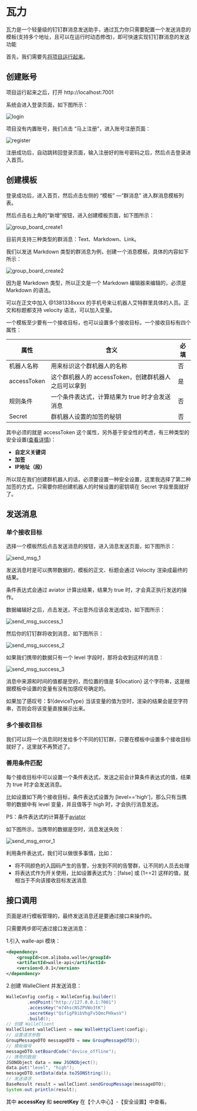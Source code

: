 # 瓦力

瓦力是一个轻量级的钉钉群消息发送助手，通过瓦力你只需要配置一个发送消息的模板(支持多个地址，且可以在运行时动态修改)，即可快速实现钉钉群消息的发送功能



首先，我们需要先[将项目运行起来](md/quick-start.md)。



## **创建账号**

项目运行起来之后，打开 http://localhost:7001

系统会进入登录页面，如下图所示：

![login](md/readme/login.jpg)

项目没有内置账号，我们点击 “马上注册”，进入账号注册页面：

![register](md/readme/register.jpg)

注册成功后，自动跳转回登录页面，输入注册好的账号密码之后，然后点击登录进入首页。



## **创建模板**

登录成功后，进入首页，然后点击左侧的 “模板” —“群消息” 进入群消息模板列表。

然后点击右上角的“新增”按钮，进入创建模板页面，如下图所示：

![group_board_create1](md/readme/group_board_create1.jpg)

目前共支持三种类型的群消息：Text、Markdown、Link。

我们以发送 Markdown 类型的群消息为例，创建一个消息模板，具体的内容如下所示：

![group_board_create2](md/readme/group_board_create2.jpg)

因为是 Markdown 类型，所以正文是一个 Markdown 编辑器来编辑的，必须是 Markdown 的语法。

可以在正文中加入 @1381338xxxx 的手机号来让机器人艾特群里具体的人员。正文和标题都支持 velocity 语法，可以加入变量。

一个模板至少要有一个接收目标，也可以设置多个接收目标，一个接收目标有四个属性：

| 属性        | 含义                                                 | 必填 |
| ----------- | ---------------------------------------------------- | ---- |
| 机器人名称  | 用来标识这个群机器人的名称                           | 否   |
| accessToken | 这个群机器人的 accessToken，创建群机器人之后可以拿到 | 是   |
| 规则条件    | 一个条件表达式，计算结果为 true 时才会发送消息       | 否   |
| Secret      | 群机器人设置的加签的秘钥                             | 否   |

其中必须的就是 accessToken 这个属性，另外基于安全性的考虑，有三种类型的安全设置([查看详情](https://ding-doc.dingtalk.com/doc#/serverapi2/qf2nxq))：

- **自定义关键词**
- **加签**
- **IP地址（段）**

所以现在我们创建群机器人的话，必须要设置一种安全设置，这里我选择了第二种加签的方式，只需要你把创建机器人的时候设置的密钥填在 Secret 字段里面就好了。



## **发送消息**

### 单个接收目标

选择一个模板然后点击发送消息的按钮，进入消息发送页面，如下图所示：

![send_msg_1](md/readme/send_msg_1.jpg)

发送消息时是可以携带数据的，模板的正文、标题会通过 Velocity 渲染成最终的结果。

条件表达式会通过 aviator 计算出结果，结果为 true 时，才会真正执行发送的操作。

数据编辑好之后，点击发送，不出意外应该会发送成功，如下图所示：

![send_msg_success_1](md/readme/send_msg_success_1.jpg)

然后你的钉钉群将收到消息，如下图所示：

![send_msg_success_2](md/readme/send_msg_success_2.jpg)

如果我们携带的数据只有一个 level 字段时，那将会收到这样的消息：

![send_msg_success_3](md/readme/send_msg_success_3.jpg)

消息中来源和时间的值都是空的，而位置的值是 \${location} 这个字符串，这是根据模板中设置的变量有没有加感叹号确定的。

如果加了感叹号：\$!{deviceType} 当该变量的值为空时，渲染的结果会是空字符串，否则会将该变量直接展示出来。

### 多个接收目标

我们可以将一个消息同时发给多个不同的钉钉群，只要在模板中设置多个接收目标就好了，这里就不再赘述了。



### 善用条件匹配

每个接收目标中可以设置一个条件表达式，发送之前会计算条件表达式的值，结果为 true 时才会发送消息。

比如设置如下两个接收目标，条件表达式设置为 [level=='high']，那么只有当携带的数据中有 level 变量，并且值等于 high 时，才会执行消息发送。

PS：条件表达式的计算基于[aviator](https://github.com/killme2008/aviator)

如下图所示，当携带的数据是空时，消息发送失败：

![send_msg_error_1](md/readme/send_msg_error_1.jpg)

利用条件表达式，我们可以做很多事情，比如：

- 将不同颜色的入园码产生的告警，分发到不同的告警群，让不同的人员去处理
- 将表达式作为开关使用，比如设置表达式为：[false] 或 [1==2] 这样的值，就相当于不向该接收目标发送消息





## 接口调用

页面是进行模板管理的，最终发送消息还是要通过接口来操作的。

只需要两步即可通过接口发送消息：

1.引入 walle-api 模块：

```xml
<dependency>
    <groupId>com.alibaba.walle</groupId>
    <artifactId>walle-api</artifactId>
    <version>0.0.1</version>
</dependency>
```

2.创建 WalleClient 并发送消息：

```java
WalleConfig config = WalleConfig.builder()
        .endPoint("http://127.0.0.1:7001")
        .accessKey("m74hscNSZPVWo3tK")
        .secretKey("QsfigP8ibVhgFv5QmcPHkwsV")
        .build();
// 创建 WalleClient
WalleClient walleClient = new WalleHttpClient(config);
// 设置请求参数
GroupMessageDTO messageDTO = new GroupMessageDTO();
// 模板编号
messageDTO.setBoardCode("device_offline");
// 携带的数据
JSONObject data = new JSONObject();
data.put("level", "high");
messageDTO.setData(data.toJSONString());
// 发送请求
BaseResult result = walleClient.sendGroupMessage(messageDTO);
System.out.println(result);
```

其中 **accessKey** 和 **secretKey** 在【个人中心】-【安全设置】中查看。

